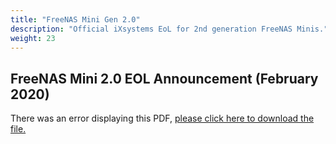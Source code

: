 ```yaml
---
title: "FreeNAS Mini Gen 2.0"
description: "Official iXsystems EoL for 2nd generation FreeNAS Minis."
weight: 23
---
```


## FreeNAS Mini 2.0 EOL Announcement (February 2020)

<object data="https://www.truenas.com/docs/files/MiniEOL.pdf" type="application/pdf" width="95%" height="1000">
  There was an error displaying this PDF, <a href="https://www.truenas.com/docs/files/MiniEOL.pdf">please click here to download the file.</a>
</object>
